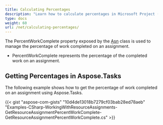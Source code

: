 ```yaml
---
title: Calculating Percentages
description: "Learn how to calculate percentages in Microsoft Project (MPP/XML) files using Aspose.Tasks for .NET."
type: docs
weight: 60
url: /net/calculating-percentages/
---
```


The PercentWorkComplete property exposed by the [Asn](https://apireference.aspose.com/tasks/net/aspose.tasks/asn) class is used to manage the percentage of work completed on an assignment.

- PercentWorkComplete represents the percentage of the completed work on an assignment.

## **Getting Percentages in Aspose.Tasks**
The following example shows how to get the percentage of work completed on an assignment using Aspose.Tasks.

{{< gist "aspose-com-gists" "10d4de13018b7279cf03bab28ed78aeb" "Examples-CSharp-WorkingWithResourceAssignments-GetResourceAssignmentPercentWorkComplete-GetResourceAssignmentPercentWorkComplete.cs" >}}
